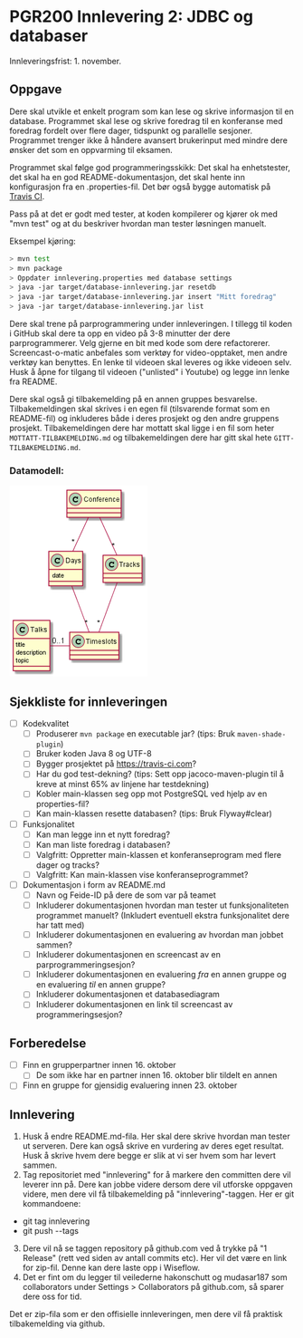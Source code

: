 # PGR200 Innlevering 2: JDBC og databaser

Innleveringsfrist: 1. november.

## Oppgave

Dere skal utvikle et enkelt program som kan lese og skrive informasjon til en database. Programmet skal lese og skrive foredrag til en konferanse med foredrag fordelt over flere dager, tidspunkt og parallelle sesjoner. Programmet trenger ikke å håndere avansert brukerinput med mindre dere ønsker det som en oppvarming til eksamen.

Programmet skal følge god programmeringsskikk: Det skal ha enhetstester, det skal ha en god README-dokumentasjon, det skal hente inn konfigurasjon fra en .properties-fil. Det bør også bygge automatisk på [Travis CI](https://travis-ci.com).

Pass på at det er godt med tester, at koden kompilerer og kjører ok med "mvn test" og at du beskriver hvordan man tester løsningen manuelt.

Eksempel kjøring:

```bash
> mvn test
> mvn package
> Oppdater innlevering.properties med database settings
> java -jar target/database-innlevering.jar resetdb
> java -jar target/database-innlevering.jar insert "Mitt foredrag"
> java -jar target/database-innlevering.jar list
```

Dere skal trene på parprogrammering under innleveringen. I tillegg til koden i GitHub skal dere ta opp en video på 3-8 minutter der dere parprogrammerer. Velg gjerne en bit med kode som dere refactorerer. Screencast-o-matic anbefales som verktøy for video-opptaket, men andre verktøy kan benyttes. En lenke til videoen skal leveres og ikke videoen selv. Husk å åpne for tilgang til videoen ("unlisted" i Youtube) og legge inn lenke fra README.

Dere skal også gi tilbakemelding på en annen gruppes besvarelse. Tilbakemeldingen skal skrives i en egen fil (tilsvarende format som en README-fil) og inkluderes både i deres prosjekt og den andre gruppens prosjekt. Tilbakemeldingen dere har mottatt skal ligge i en fil som heter `MOTTATT-TILBAKEMELDING.md` og tilbakemeldingen dere har gitt skal hete `GITT-TILBAKEMELDING.md`.


### Datamodell:

![Architecture Overview](doc/datamodell.png)

## Sjekkliste for innleveringen

- [ ] Kodekvalitet
    - [ ] Produserer `mvn package` en executable jar? (tips: Bruk `maven-shade-plugin`)
    - [ ] Bruker koden Java 8 og UTF-8
    - [ ] Bygger prosjektet på https://travis-ci.com?
    - [ ] Har du god test-dekning? (tips: Sett opp jacoco-maven-plugin til å kreve at minst 65% av linjene har testdekning)
    - [ ] Kobler main-klassen seg opp mot PostgreSQL ved hjelp av en properties-fil?
    - [ ] Kan main-klassen resette databasen? (tips: Bruk Flyway#clear)
- [ ] Funksjonalitet
    - [ ] Kan man legge inn et nytt foredrag?
    - [ ] Kan man liste foredrag i databasen?
    - [ ] Valgfritt: Oppretter main-klassen et konferanseprogram med flere dager og tracks?
    - [ ] Valgfritt: Kan main-klassen vise konferanseprogrammet?
- [ ] Dokumentasjon i form av README.md
    - [ ] Navn og Feide-ID på dere de som var på teamet
    - [ ] Inkluderer dokumentasjonen hvordan man tester ut funksjonaliteten programmet manuelt? (Inkludert eventuell ekstra funksjonalitet dere har tatt med)
    - [ ] Inkluderer dokumentasjonen en evaluering av hvordan man jobbet sammen?
    - [ ] Inkluderer dokumentasjonen en screencast av en parprogrammeringsesjon?
    - [ ] Inkluderer dokumentasjonen en evaluering _fra_ en annen gruppe og en evaluering _til_ en annen gruppe?
    - [ ] Inkluderer dokumentasjonen et databasediagram
    - [ ] Inkluderer dokumentasjonen en link til screencast av programmeringsesjon?

## Forberedelse

- [ ] Finn en grupperpartner innen 16. oktober
    - [ ] De som ikke har en partner innen 16. oktober blir tildelt en annen
- [ ] Finn en gruppe for gjensidig evaluering innen 23. oktober

## Innlevering

1. Husk å endre README.md-fila. Her skal dere skrive hvordan man tester ut serveren. Dere kan også skrive en vurdering av deres eget resultat. Husk å skrive hvem dere begge er slik at vi ser hvem som har levert sammen.
2. Tag repositoriet med "innlevering" for å markere den committen dere vil leverer inn på. Dere kan jobbe videre dersom dere vil utforske oppgaven videre, men dere vil få tilbakemelding på "innlevering"-taggen. Her er git kommandoene:
  * git tag innlevering
  * git push --tags
3. Dere vil nå se taggen repository på github.com ved å trykke på "1 Release" (rett ved siden av antall commits etc). Her vil det være en link for zip-fil. Denne kan dere laste opp i Wiseflow.
4. Det er fint om du legger til veilederne hakonschutt og mudasar187 som collaborators under Settings > Collaborators på github.com, så sparer dere oss for tid.

Det er zip-fila som er den offisielle innleveringen, men dere vil få praktisk tilbakemelding via github.
